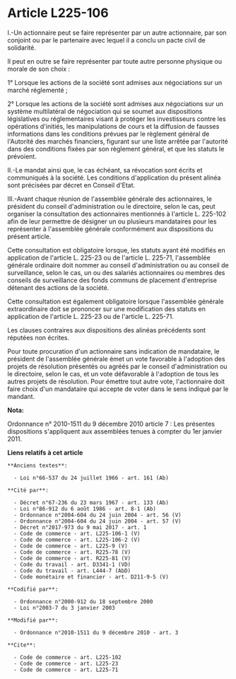 # Article L225-106

I.-Un actionnaire peut se faire représenter par un autre actionnaire, par son conjoint ou par le partenaire avec lequel il a
conclu un pacte civil de solidarité. 

Il peut en outre se faire représenter par toute autre personne physique ou morale de son choix : 

1° Lorsque les actions de la société sont admises aux négociations sur un marché réglementé ; 

2° Lorsque les actions de la société sont admises aux négociations sur un système multilatéral de négociation qui se soumet
aux dispositions législatives ou réglementaires visant à protéger les investisseurs contre les opérations d'initiés, les
manipulations de cours et la diffusion de fausses informations dans les conditions prévues par le règlement général de
l'Autorité des marchés financiers, figurant sur une liste arrêtée par l'autorité dans des conditions fixées par son règlement
général, et que les statuts le prévoient. 

II.-Le mandat ainsi que, le cas échéant, sa révocation sont écrits et communiqués à la société. Les conditions d'application
du présent alinéa sont précisées par décret en Conseil d'Etat. 

III.-Avant chaque réunion de l'assemblée générale des actionnaires, le président du conseil d'administration ou le
directoire, selon le cas, peut organiser la consultation des actionnaires mentionnés à l'article L. 225-102 afin de leur
permettre de désigner un ou plusieurs mandataires pour les représenter à l'assemblée générale conformément aux dispositions
du présent article. 

Cette consultation est obligatoire lorsque, les statuts ayant été modifiés en application de l'article L. 225-23 ou de
l'article L. 225-71, l'assemblée générale ordinaire doit nommer au conseil d'administration ou au conseil de surveillance,
selon le cas, un ou des salariés actionnaires ou membres des conseils de surveillance des fonds communs de placement
d'entreprise détenant des actions de la société. 

Cette consultation est également obligatoire lorsque l'assemblée générale extraordinaire doit se prononcer sur une
modification des statuts en application de l'article L. 225-23 ou de l'article L. 225-71. 

Les clauses contraires aux dispositions des alinéas précédents sont réputées non écrites. 

Pour toute procuration d'un actionnaire sans indication de mandataire, le président de l'assemblée générale émet un vote
favorable à l'adoption des projets de résolution présentés ou agréés par le conseil d'administration ou le directoire, selon
le cas, et un vote défavorable à l'adoption de tous les autres projets de résolution. Pour émettre tout autre vote,
l'actionnaire doit faire choix d'un mandataire qui accepte de voter dans le sens indiqué par le mandant.

**Nota:**

Ordonnance n° 2010-1511 du 9 décembre 2010 article 7 : Les présentes dispositions s'appliquent aux assemblées tenues à
compter du 1er janvier 2011.

**Liens relatifs à cet article**

	**Anciens textes**:

	  - Loi n°66-537 du 24 juillet 1966 - art. 161 (Ab)

	**Cité par**:

	  - Décret n°67-236 du 23 mars 1967 - art. 133 (Ab)
	  - Loi n°86-912 du 6 août 1986 - art. 8-1 (Ab)
	  - Ordonnance n°2004-604 du 24 juin 2004 - art. 56 (V)
	  - Ordonnance n°2004-604 du 24 juin 2004 - art. 57 (V)
	  - Décret n°2017-973 du 9 mai 2017 - art. 1
	  - Code de commerce - art. L225-106-1 (V)
	  - Code de commerce - art. L225-106-2 (V)
	  - Code de commerce - art. L225-9 (V)
	  - Code de commerce - art. R225-78 (V)
	  - Code de commerce - art. R225-81 (V)
	  - Code du travail - art. D3341-1 (VD)
	  - Code du travail - art. L444-7 (AbD)
	  - Code monétaire et financier - art. D211-9-5 (V)

	**Codifié par**:

	  - Ordonnance n°2000-912 du 18 septembre 2000
	  - Loi n°2003-7 du 3 janvier 2003

	**Modifié par**:

	  - Ordonnance n°2010-1511 du 9 décembre 2010 - art. 3

	**Cite**:

	  - Code de commerce - art. L225-102
	  - Code de commerce - art. L225-23
	  - Code de commerce - art. L225-71
